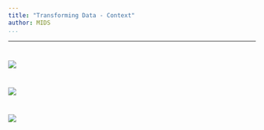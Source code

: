 ```yaml
---
title: "Transforming Data - Context"
author: MIDS
...
```


---

#

![](images/pipeline-overall.svg)

#

![](images/pipeline-transformation.svg)

#

<img class="logo" src="images/berkeley-school-of-information-logo.png"/>

